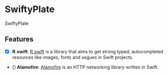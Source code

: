 # SwiftyPlate
SwiftyPlate

## Features

- [x] **R.swift**: [R.swift](https://github.com/mac-cain13/R.swift) is a library that aims to get strong typed, autocompleted resources like images, fonts and segues in Swift projects.
- [] **Alamofire**: [Alamofire](https://github.com/Alamofire/Alamofire) is an HTTP networking library written in Swift.
